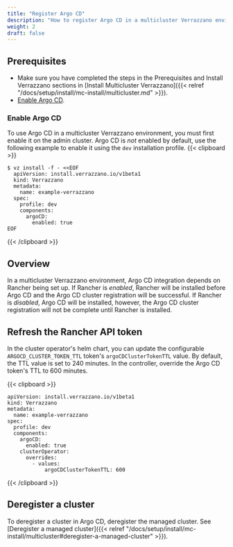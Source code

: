 ```yaml
---
title: "Register Argo CD"
description: "How to register Argo CD in a multicluster Verrazzano environment"
weight: 2
draft: false
---
```


## Prerequisites

- Make sure you have completed the steps in the Prerequisites and Install Verrazzano sections in [Install Multicluster Verrazzano]({{< relref "/docs/setup/install/mc-install/multicluster.md" >}}).
- [Enable Argo CD](#enable-argo-cd).

### Enable Argo CD

To use Argo CD in a multicluster Verrazzano environment, you must first enable it on the admin cluster.
Argo CD is _not_ enabled by default, use the following example to enable it using the `dev` installation profile.
{{< clipboard >}}
<div class="highlight">

```
$ vz install -f - <<EOF
  apiVersion: install.verrazzano.io/v1beta1
  kind: Verrazzano
  metadata:
    name: example-verrazzano
  spec:
    profile: dev
    components:    
      argoCD:
        enabled: true
EOF
```
</div>
{{< /clipboard >}}


## Overview

In a multicluster Verrazzano environment, Argo CD integration depends on Rancher being set up. If Rancher is _enabled_, Rancher will be installed before Argo CD and the Argo CD cluster registration will be successful. If Rancher is _disabled_, Argo CD will be installed, however, the Argo CD cluster registration will not be complete until Rancher is installed.

## Refresh the Rancher API token

In the cluster operator's helm chart, you can update the configurable `ARGOCD_CLUSTER_TOKEN_TTL` token's `argoCDClusterTokenTTL` value. By default, the TTL value is set to 240 minutes. In the controller, override the Argo CD token's TTL to 600 minutes.

{{< clipboard >}}
<div class="highlight">

```
apiVersion: install.verrazzano.io/v1beta1
kind: Verrazzano
metadata:
  name: example-verrazzano
spec:
  profile: dev
  components:
    argoCD:
      enabled: true
    clusterOperator:
      overrides:
        - values:
            argoCDClusterTokenTTL: 600
```

</div>
{{< /clipboard >}}

## Deregister a cluster

To deregister a cluster in Argo CD, deregister the managed cluster. See [Deregister a managed cluster]({{< relref "/docs/setup/install/mc-install/multicluster#deregister-a-managed-cluster" >}}).

